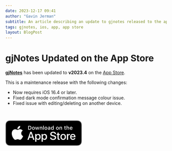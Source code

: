 ```yaml
---
date: 2023-12-17 09:41
author: "Gavin Jerman"
subtitle: An article describing an update to gjnotes released to the app store.
tags: gjnotes, ios, app, app store
layout: BlogPost
---
```


# gjNotes Updated on the App Store

[**gjNotes**](/projects/gjNotes) has been updated to **v2023.4** on the [App Store](https://apps.apple.com/app/gjnotes/id1562333522?platform=iphone).

This is a maintenance release with the following changes:
- Now requires iOS 16.4 or later.
- Fixed dark mode confirmation message colour issue.
- Fixed issue with editing/deleting on another device.
<br>

[![download](/images/Download_on_the_App_Store_Badge_US-UK_RGB_blk_092917.svg)](https://apps.apple.com/app/gjnotes/id1562333522?platform=iphone)
